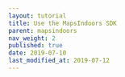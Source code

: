 ```yaml
---
layout: tutorial
title: Use the MapsIndoors SDK
parent: mapsindoors
nav_weight: 2
published: true
date: 2019-07-10
last_modified_at: 2019-07-12
---
```

